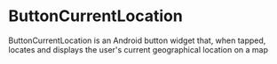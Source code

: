 # ButtonCurrentLocation
ButtonCurrentLocation is an Android button widget that, when tapped, locates and displays the user's current geographical location on a map
